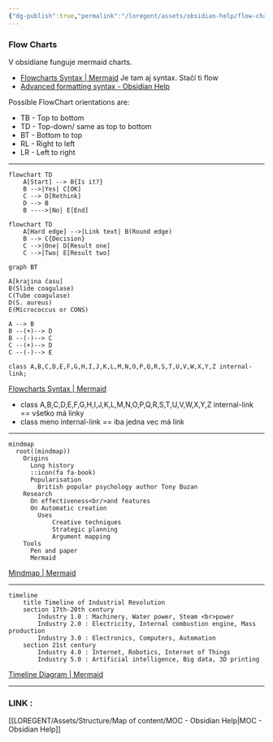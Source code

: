 ```yaml
---
{"dg-publish":true,"permalink":"/loregent/assets/obsidian-help/flow-charts/","noteIcon":""}
---
```



### Flow Charts

V obsidiane funguje mermaid charts.
- [Flowcharts Syntax | Mermaid](https://mermaid.js.org/syntax/flowchart.html) Je tam aj syntax. Stačí ti flow
- [Advanced formatting syntax - Obsidian Help](https://help.obsidian.md/Editing+and+formatting/Advanced+formatting+syntax#Linking+files+in+a+diagram)

Possible FlowChart orientations are:

- TB - Top to bottom
- TD - Top-down/ same as top to bottom
- BT - Bottom to top
- RL - Right to left
- LR - Left to right

---

```mermaid
flowchart TD
    A[Start] --> B{Is it?}
    B -->|Yes| C[OK]
    C --> D[Rethink]
    D --> B
    B ---->|No| E[End]

```

```mermaid
flowchart TD
    A[Hard edge] -->|Link text| B(Round edge)
    B --> C{Decision}
    C -->|One| D[Result one]
    C -->|Two| E[Result two]

```

```mermaid
graph BT

A[krajina času]
B(Slide coagulase)
C(Tube coagulase)
D(S. aureus)
E(Micrococcus or CONS)

A --> B
B --(+)--> D
B --(-)--> C
C --(+)--> D
C --(-)--> E

class A,B,C,D,E,F,G,H,I,J,K,L,M,N,O,P,Q,R,S,T,U,V,W,X,Y,Z internal-link;
```

[Flowcharts Syntax | Mermaid](https://mermaid.js.org/syntax/flowchart.html) 
- class A,B,C,D,E,F,G,H,I,J,K,L,M,N,O,P,Q,R,S,T,U,V,W,X,Y,Z internal-link == všetko má linky
- class meno internal-link == iba jedna vec má link

---

```mermaid
mindmap
  root((mindmap))
    Origins
      Long history
      ::icon(fa fa-book)
      Popularisation
        British popular psychology author Tony Buzan
    Research
      On effectiveness<br/>and features
      On Automatic creation
        Uses
            Creative techniques
            Strategic planning
            Argument mapping
    Tools
      Pen and paper
      Mermaid

```
[Mindmap | Mermaid](https://mermaid.js.org/syntax/mindmap.html)

---

```mermaid
timeline
    title Timeline of Industrial Revolution
    section 17th-20th century
        Industry 1.0 : Machinery, Water power, Steam <br>power
        Industry 2.0 : Electricity, Internal combustion engine, Mass production
        Industry 3.0 : Electronics, Computers, Automation
    section 21st century
        Industry 4.0 : Internet, Robotics, Internet of Things
        Industry 5.0 : Artificial intelligence, Big data, 3D printing

```
[Timeline Diagram | Mermaid](https://mermaid.js.org/syntax/timeline.html)

---

### LINK : 
[[LOREGENT/Assets/Structure/Map of content/MOC - Obsidian Help\|MOC - Obsidian Help]]